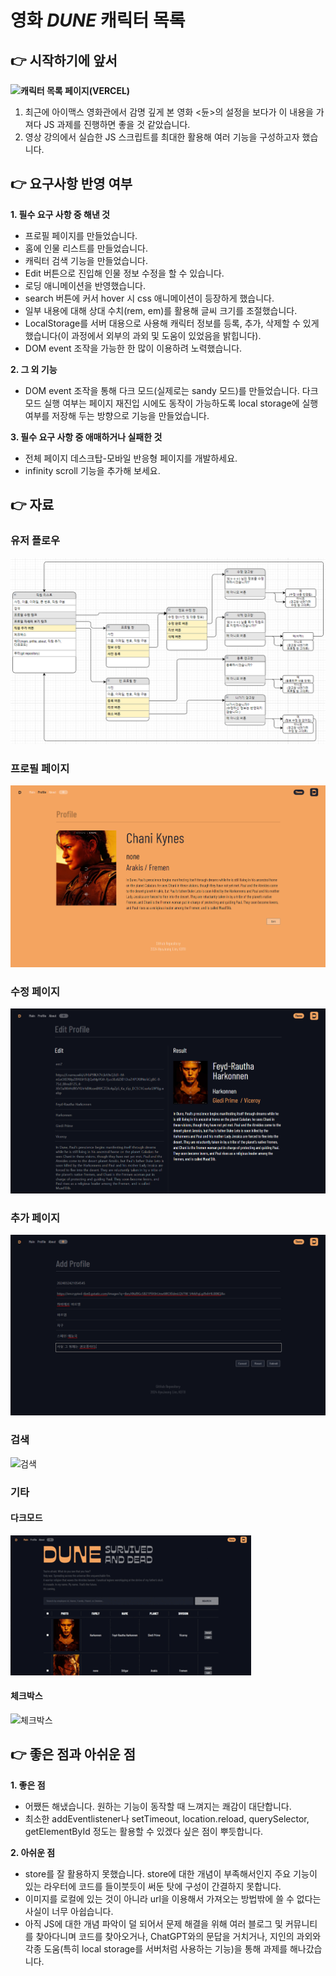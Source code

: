 # **영화 *DUNE* 캐릭터 목록**

## 👉 **시작하기에 앞서**

**![캐릭터 목록 페이지(VERCEL)]([https://js-task-final-employeelist.vercel.app/#/](https://js-task-final-employeelist.vercel.app/#/))**


1. 최근에 아이맥스 영화관에서 감명 깊게 본 영화 <듄>의 설정을 보다가 이 내용을 가져다 JS 과제를 진행하면 좋을 것 같았습니다.
2. 영상 강의에서 실습한 JS 스크립트를 최대한 활용해 여러 기능을 구성하고자 했습니다.

## 👉 **요구사항 반영 여부**

**1. 필수 요구 사항 중 해낸 것**
- 프로필 페이지를 만들었습니다.
- 홈에 인물 리스트를 만들었습니다.
- 캐릭터 검색 기능을 만들었습니다.
- Edit 버튼으로 진입해 인물 정보 수정을 할 수 있습니다.
- 로딩 애니메이션을 반영했습니다.
- search 버튼에 커서 hover 시 css 애니메이션이 등장하게 했습니다.
- 일부 내용에 대해 상대 수치(rem, em)를 활용해 글씨 크기를 조절했습니다.
- LocalStorage를 서버 대용으로 사용해 캐릭터 정보를 등록, 추가, 삭제할 수 있게 했습니다(이 과정에서 외부의 과외 및 도움이 있었음을 밝힙니다).
- DOM event 조작을 가능한 한 많이 이용하려 노력했습니다.

**2. 그 외 기능**
- DOM event 조작을 통해 다크 모드(실제로는 sandy 모드)를 만들었습니다. 다크 모드 실행 여부는 페이지 재진입 시에도 동작이 가능하도록 local storage에 실행 여부를 저장해 두는 방향으로 기능을 만들었습니다.

**3. 필수 요구 사항 중 애매하거나 실패한 것**
- 전체 페이지 데스크탑-모바일 반응형 페이지를 개발하세요.
- infinity scroll 기능을 추가해 보세요.

## 👉 **자료**

### 유저 플로우 ###
![유저플로우](./image/user_flow.png)

### 프로필 페이지 ###
![프로필](./image/profile_page.png)

### 수정 페이지 ###
![수정](./image/edit_page.png)

### 추가 페이지 ###
![추가](./image/add_profile_page.png)

### 검색 ###
![검색](./image/search.gif)

### 기타 ###

#### 다크모드 ####
![다크모드](./image/snady_mode.gif)

#### 체크박스 ####
![체크박스](./image/checkbox.gif)


## 👉 **좋은 점과 아쉬운 점**

**1. 좋은 점**
- 어쨌든 해냈습니다. 원하는 기능이 동작할 때 느껴지는 쾌감이 대단합니다.
- 최소한 addEventlistener나 setTimeout, location.reload, querySelector, getElementById 정도는 활용할 수 있겠다 싶은 점이 뿌듯합니다.

**2. 아쉬운 점**
- store를 잘 활용하지 못했습니다. store에 대한 개념이 부족해서인지 주요 기능이 있는 라우터에 코드를 들이붓듯이 써둔 탓에 구성이 간결하지 못합니다.
- 이미지를 로컬에 있는 것이 아니라 url을 이용해서 가져오는 방법밖에 쓸 수 없다는 사실이 너무 아쉽습니다.
- 아직 JS에 대한 개념 파악이 덜 되어서 문제 해결을 위해 여러 블로그 및 커뮤니티를 찾아다니며 코드를 찾아오거나, ChatGPT와의 문답을 거치거나, 지인의 과외와 각종 도움(특히 local storage를 서버처럼 사용하는 기능)을 통해 과제를 해나갔습니다.
